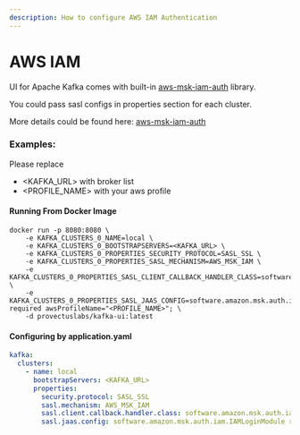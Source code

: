 ```yaml
---
description: How to configure AWS IAM Authentication
---
```


# AWS IAM

UI for Apache Kafka comes with built-in [aws-msk-iam-auth](https://github.com/aws/aws-msk-iam-auth) library.

You could pass sasl configs in properties section for each cluster.

More details could be found here: [aws-msk-iam-auth](https://github.com/aws/aws-msk-iam-auth)

### Examples:

Please replace

* \<KAFKA\_URL> with broker list
* \<PROFILE\_NAME> with your aws profile

#### Running From Docker Image

```
docker run -p 8080:8080 \
    -e KAFKA_CLUSTERS_0_NAME=local \
    -e KAFKA_CLUSTERS_0_BOOTSTRAPSERVERS=<KAFKA_URL> \
    -e KAFKA_CLUSTERS_0_PROPERTIES_SECURITY_PROTOCOL=SASL_SSL \
    -e KAFKA_CLUSTERS_0_PROPERTIES_SASL_MECHANISM=AWS_MSK_IAM \
    -e KAFKA_CLUSTERS_0_PROPERTIES_SASL_CLIENT_CALLBACK_HANDLER_CLASS=software.amazon.msk.auth.iam.IAMClientCallbackHandler \
    -e KAFKA_CLUSTERS_0_PROPERTIES_SASL_JAAS_CONFIG=software.amazon.msk.auth.iam.IAMLoginModule required awsProfileName="<PROFILE_NAME>"; \
    -d provectuslabs/kafka-ui:latest 
```

#### Configuring by application.yaml

```yaml
kafka:
  clusters:
    - name: local
      bootstrapServers: <KAFKA_URL>
      properties:
        security.protocol: SASL_SSL
        sasl.mechanism: AWS_MSK_IAM
        sasl.client.callback.handler.class: software.amazon.msk.auth.iam.IAMClientCallbackHandler
        sasl.jaas.config: software.amazon.msk.auth.iam.IAMLoginModule required awsProfileName="<PROFILE_NAME>";
```
